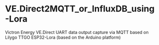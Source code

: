 # VE.Direct2MQTT_or_InfluxDB_using-Lora
Victron Energy VE.Direct UART data output capture via MQTT based on Lilygo TTGO ESP32-Lora (based on the Arduino platform)
